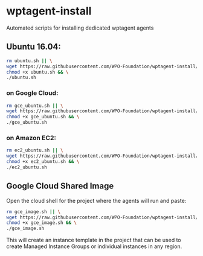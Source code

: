 # wptagent-install
Automated scripts for installing dedicated wptagent agents

## Ubuntu 16.04:

```bash
rm ubuntu.sh || \
wget https://raw.githubusercontent.com/WPO-Foundation/wptagent-install/master/ubuntu.sh && \
chmod +x ubuntu.sh && \
./ubuntu.sh
```

### on Google Cloud:

```bash
rm gce_ubuntu.sh || \
wget https://raw.githubusercontent.com/WPO-Foundation/wptagent-install/master/gce_ubuntu.sh && \
chmod +x gce_ubuntu.sh && \
./gce_ubuntu.sh
```

### on Amazon EC2:

```bash
rm ec2_ubuntu.sh || \
wget https://raw.githubusercontent.com/WPO-Foundation/wptagent-install/master/ec2_ubuntu.sh && \
chmod +x ec2_ubuntu.sh && \
./ec2_ubuntu.sh
```

## Google Cloud Shared Image
Open the cloud shell for the project where the agents will run and paste:

```bash
rm gce_image.sh || \
wget https://raw.githubusercontent.com/WPO-Foundation/wptagent-install/master/gce_image.sh && \
chmod +x gce_image.sh && \
./gce_image.sh
```

This will create an instance template in the project that can be used to create Managed Instance Groups or individual instances in any region.